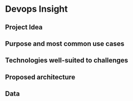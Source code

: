 # Devops Insight

## Project Idea 


## Purpose and most common use cases

## Technologies well-suited to challenges

## Proposed architecture

## Data
